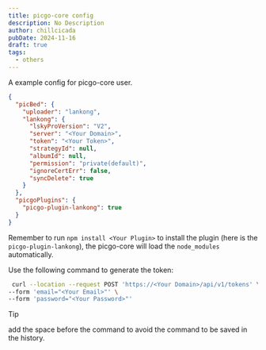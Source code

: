 ```yaml
---
title: picgo-core config
description: No Description
author: chillcicada
pubDate: 2024-11-16
draft: true
tags:
  - others
---
```


A example config for picgo-core user.

```json
{
  "picBed": {
    "uploader": "lankong",
    "lankong": {
      "lskyProVersion": "V2",
      "server": "<Your Domain>",
      "token": "<Your Token>",
      "strategyId": null,
      "albumId": null,
      "permission": "private(default)",
      "ignoreCertErr": false,
      "syncDelete": true
    }
  },
  "picgoPlugins": {
    "picgo-plugin-lankong": true
  }
}
```

Remember to run `npm install <Your Plugin>` to install the plugin (here is the `picgo-plugin-lankong`), the picgo-core will load the `node_modules` automatically.

Use the following command to generate the token:

```bash
 curl --location --request POST 'https://<Your Domain>/api/v1/tokens' \
--form 'email="<Your Email>"' \
--form 'password="<Your Password>"'
```

> [!TIP]
> add the space before the command to avoid the command to be saved in the history.
